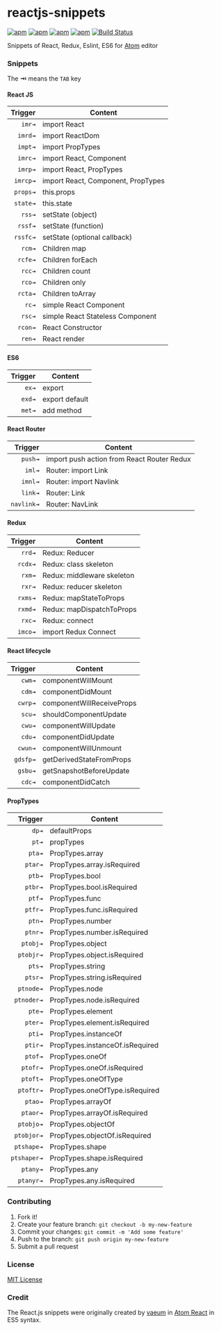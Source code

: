 # reactjs-snippets

[![apm](https://img.shields.io/apm/v/reactjs-snippets.svg)](https://atom.io/packages/reactjs-snippets)
[![apm](https://img.shields.io/apm/dm/reactjs-snippets.svg)](https://atom.io/packages/reactjs-snippets)
[![apm](https://img.shields.io/apm/l/reactjs-snippets.svg)](https://atom.io/packages/reactjs-snippets)
[![apm](https://img.shields.io/badge/edit-prose.io-blue.svg)](http://prose.io/#vaeum/reactjs-snippets)
[![Build Status](https://travis-ci.org/vaeum/atom-reactjs-snippets.svg?branch=master)](https://travis-ci.org/vaeum/atom-reactjs-snippets)

Snippets of React, Redux, Eslint, ES6 for [Atom](https://atom.io/) editor

### Snippets

The **⇥** means the `TAB` key

#### React JS

|  Trigger | Content                            |
| -------: | ---------------------------------- |
|   `imr⇥` | import React                       |
|  `imrd⇥` | import ReactDom                    |
|  `impt⇥` | import PropTypes                   |
|  `imrc⇥` | import React, Component            |
|  `imrp⇥` | import React, PropTypes            |
| `imrcp⇥` | import React, Component, PropTypes |
| `props⇥` | this.props                         |
| `state⇥` | this.state                         |
|   `rss⇥` | setState (object)                  |
|  `rssf⇥` | setState (function)                |
| `rssfc⇥` | setState (optional callback)       |
|   `rcm⇥` | Children map                       |
|  `rcfe⇥` | Children forEach                   |
|   `rcc⇥` | Children count                     |
|   `rco⇥` | Children only                      |
|  `rcta⇥` | Children toArray                   |
|    `rc⇥` | simple React Component             |
|   `rsc⇥` | simple React Stateless Component   |
|  `rcon⇥` | React Constructor                  |
|   `ren⇥` | React render                       |

#### ES6

| Trigger | Content        |
| ------: | -------------- |
|   `ex⇥` | export         |
|  `exd⇥` | export default |
|  `met⇥` | add method     |

#### React Router

|    Trigger | Content                                    |
| ---------: | ------------------------------------------ |
|    `push⇥` | import push action from React Router Redux |
|     `iml⇥` | Router: import Link                        |
|    `imnl⇥` | Router: import Navlink                     |
|    `link⇥` | Router: Link                               |
| `navlink⇥` | Router: NavLink                            |

#### Redux

| Trigger | Content                    |
| ------: | -------------------------- |
|  `rrd⇥` | Redux: Reducer             |
| `rcdx⇥` | Redux: class skeleton      |
|  `rxm⇥` | Redux: middleware skeleton |
|  `rxr⇥` | Redux: reducer skeleton    |
| `rxms⇥` | Redux: mapStateToProps     |
| `rxmd⇥` | Redux: mapDispatchToProps  |
|  `rxc⇥` | Redux: connect             |
| `imco⇥` | import Redux Connect       |

#### React lifecycle

|  Trigger | Content                   |
| -------: | ------------------------- |
|   `cwm⇥` | componentWillMount        |
|   `cdm⇥` | componentDidMount         |
|  `cwrp⇥` | componentWillReceiveProps |
|   `scu⇥` | shouldComponentUpdate     |
|   `cwu⇥` | componentWillUpdate       |
|   `cdu⇥` | componentDidUpdate        |
|  `cwun⇥` | componentWillUnmount      |
| `gdsfp⇥` | getDerivedStateFromProps  |
|  `gsbu⇥` | getSnapshotBeforeUpdate   |
|   `cdc⇥` | componentDidCatch         |

#### PropTypes

|     Trigger | Content                         |
| ----------: | ------------------------------- |
|       `dp⇥` | defaultProps                    |
|       `pt⇥` | propTypes                       |
|      `pta⇥` | PropTypes.array                 |
|     `ptar⇥` | PropTypes.array.isRequired      |
|      `ptb⇥` | PropTypes.bool                  |
|     `ptbr⇥` | PropTypes.bool.isRequired       |
|      `ptf⇥` | PropTypes.func                  |
|     `ptfr⇥` | PropTypes.func.isRequired       |
|      `ptn⇥` | PropTypes.number                |
|     `ptnr⇥` | PropTypes.number.isRequired     |
|    `ptobj⇥` | PropTypes.object                |
|   `ptobjr⇥` | PropTypes.object.isRequired     |
|      `pts⇥` | PropTypes.string                |
|     `ptsr⇥` | PropTypes.string.isRequired     |
|   `ptnode⇥` | PropTypes.node                  |
|  `ptnoder⇥` | PropTypes.node.isRequired       |
|      `pte⇥` | PropTypes.element               |
|     `pter⇥` | PropTypes.element.isRequired    |
|      `pti⇥` | PropTypes.instanceOf            |
|     `ptir⇥` | PropTypes.instanceOf.isRequired |
|     `ptof⇥` | PropTypes.oneOf                 |
|    `ptofr⇥` | PropTypes.oneOf.isRequired      |
|    `ptoft⇥` | PropTypes.oneOfType             |
|   `ptoftr⇥` | PropTypes.oneOfType.isRequired  |
|     `ptao⇥` | PropTypes.arrayOf               |
|    `ptaor⇥` | PropTypes.arrayOf.isRequired    |
|   `ptobjo⇥` | PropTypes.objectOf              |
|  `ptobjor⇥` | PropTypes.objectOf.isRequired   |
|  `ptshape⇥` | PropTypes.shape                 |
| `ptshaper⇥` | PropTypes.shape.isRequired      |
|    `ptany⇥` | PropTypes.any                   |
|   `ptanyr⇥` | PropTypes.any.isRequired        |

### Contributing

1.  Fork it!
2.  Create your feature branch: `git checkout -b my-new-feature`
3.  Commit your changes: `git commit -m 'Add some feature'`
4.  Push to the branch: `git push origin my-new-feature`
5.  Submit a pull request

### License

[MIT License](http://mit-license.org/)

### Credit

The React.js snippets were originally created by [vaeum](https://atom.io/users/vaeum) in [Atom React](https://atom.io/packages/react) in ES5 syntax.
